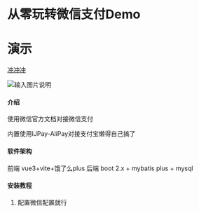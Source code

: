 # 从零玩转微信支付Demo

# 演示
[冲冲冲](https://lzys522.cn/wx/)

![输入图片说明](https://foruda.gitee.com/images/1684642072176147713/34af0044_5151444.png "屏幕截图")


#### 介绍
使用微信官方文档对接微信支付

内置使用IJPay-AliPay对接支付宝懒得自己搞了

#### 软件架构
前端 vue3+vite+饿了么plus
后端 boot 2.x + mybatis plus + mysql 


#### 安装教程

1.  配置微信配置就行

